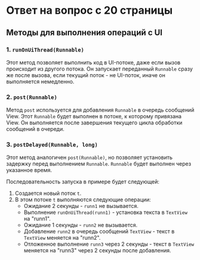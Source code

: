 # Ответ на вопрос с 20 страницы

## Методы для выполнения операций с UI

### 1. `runOnUiThread(Runnable)`

Этот метод позволяет выполнить код в UI-потоке, даже если вызов происходит из другого потока. Он запускает переданный `Runnable` сразу же после вызова, если текущий поток - не UI-поток, иначе он выполняется немедленно.

### 2. `post(Runnable)`

Метод `post` используется для добавления `Runnable` в очередь сообщений View. Этот `Runnable` будет выполнен в потоке, к которому привязана View. Он выполняется после завершения текущего цикла обработки сообщений в очереди.

### 3. `postDelayed(Runnable, long)`

Этот метод аналогичен `post(Runnable)`, но позволяет установить задержку перед выполнением `Runnable`. `Runnable` будет выполнен через указанное время.

Последовательность запуска в примере будет следующей:

1. Создается новый поток `t`.
2. В этом потоке `t` выполняются следующие операции:
    - Ожидание 2 секунды - `runn1` не вызывается.
    - Выполнение `runOnUiThread(runn1)` - установка текста в `TextView` на "runn1".
    - Ожидание 1 секунды - `runn2` не вызывается.
    - Добавление `runn2` в очередь сообщений `TextView` - текст в `TextView` меняется на "runn2".
    - Отложенное выполнение `runn3` через 2 секунды - текст в `TextView` меняется на "runn3" через 2 секунды после добавления.
